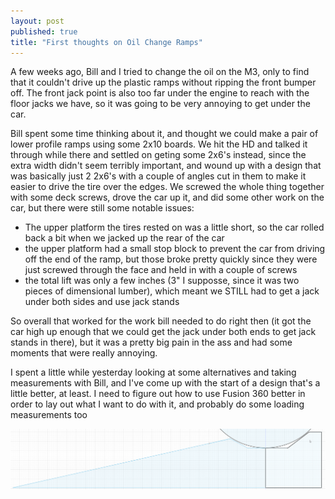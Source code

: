 ```yaml
---
layout: post
published: true
title: "First thoughts on Oil Change Ramps"
---
```

A few weeks ago, Bill and I tried to change the oil on the M3, only to find that it couldn't drive up the plastic ramps without ripping the front bumper off. The front jack point is also too far under the engine to reach with the floor jacks we have, so it was going to be very annoying to get under the car. 

Bill spent some time thinking about it, and thought we could make a pair of lower profile ramps using some 2x10 boards. We hit the HD and talked it through while there and settled on geting some 2x6's instead, since the extra width didn't seem terribly important, and wound up with a design that was basically just 2 2x6's with a couple of angles cut in them to make it easier to drive the tire over the edges. We screwed the whole thing together with some deck screws, drove the car up it, and did some other work on the car, but there were still some notable issues: 

- The upper platform the tires rested on was a little short, so the car rolled back a bit when we jacked up the rear of the car
- the upper platform had a small stop block to prevent the car from driving off the end of the ramp, but those broke pretty quickly since they were just screwed through the face and held in with a couple of screws
- the total lift was only a few inches (3" I supposse, since it was two pieces of dimensional lumber), which meant we STILL had to get a jack under both sides and use jack stands

So overall that worked for the work bill needed to do right then (it got the car high up enough that we could get the jack under both ends to get jack stands in there), but it was a pretty big pain in the ass and had some moments that were really annoying.

I spent a little while yesterday looking at some alternatives and taking measurements with Bill, and I've come up with the start of a design that's a little better, at least. I need to figure out how to use Fusion 360 better in order to lay out what I want to do with it, and probably do some loading measurements too

![CAD Drawing of ramp profile](/images/2021-01-05-ramp.png)
